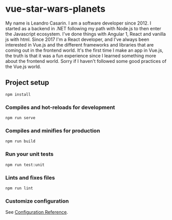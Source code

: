 # vue-star-wars-planets

My name is Leandro Casarin.
I am a software developer since 2012.
I started as a backend in .NET following my path with Node.js to then enter the Javascript ecosystem.
I've done things with Angular 1, React and vanilla js with html.
Since 2017 I'm a React developer, and I've always been interested in Vue.js and the different frameworks and libraries that are coming out in the frontend world.
It's the first time I make an app in Vue.js, the truth is that it was a fun experience since I learned something more about the frontend world. Sorry if I haven't followed some good practices of the Vue.js world.

## Project setup

```
npm install
```

### Compiles and hot-reloads for development

```
npm run serve
```

### Compiles and minifies for production

```
npm run build
```

### Run your unit tests

```
npm run test:unit
```

### Lints and fixes files

```
npm run lint
```

### Customize configuration

See [Configuration Reference](https://cli.vuejs.org/config/).
